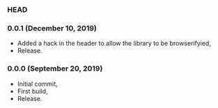 ### HEAD

### 0.0.1 (December 10, 2019)

  * Added a hack in the header to allow the library to be browserifyied,
  * Release.


### 0.0.0 (September 20, 2019)

  * Initial commit,
  * First build,
  * Release.
